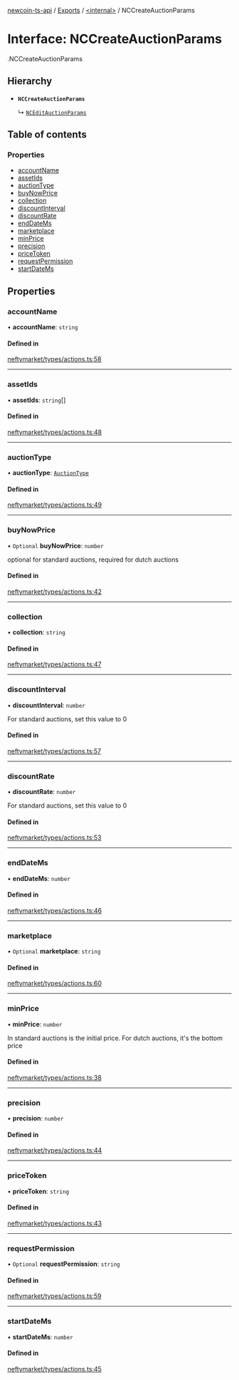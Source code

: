 [newcoin-ts-api](../README.md) / [Exports](../modules.md) / [<internal\>](../modules/internal_.md) / NCCreateAuctionParams

# Interface: NCCreateAuctionParams

[<internal>](../modules/internal_.md).NCCreateAuctionParams

## Hierarchy

- **`NCCreateAuctionParams`**

  ↳ [`NCEditAuctionParams`](internal_.NCEditAuctionParams.md)

## Table of contents

### Properties

- [accountName](internal_.NCCreateAuctionParams.md#accountname)
- [assetIds](internal_.NCCreateAuctionParams.md#assetids)
- [auctionType](internal_.NCCreateAuctionParams.md#auctiontype)
- [buyNowPrice](internal_.NCCreateAuctionParams.md#buynowprice)
- [collection](internal_.NCCreateAuctionParams.md#collection)
- [discountInterval](internal_.NCCreateAuctionParams.md#discountinterval)
- [discountRate](internal_.NCCreateAuctionParams.md#discountrate)
- [endDateMs](internal_.NCCreateAuctionParams.md#enddatems)
- [marketplace](internal_.NCCreateAuctionParams.md#marketplace)
- [minPrice](internal_.NCCreateAuctionParams.md#minprice)
- [precision](internal_.NCCreateAuctionParams.md#precision)
- [priceToken](internal_.NCCreateAuctionParams.md#pricetoken)
- [requestPermission](internal_.NCCreateAuctionParams.md#requestpermission)
- [startDateMs](internal_.NCCreateAuctionParams.md#startdatems)

## Properties

### accountName

• **accountName**: `string`

#### Defined in

[neftymarket/types/actions.ts:58](https://github.com/newfound8ion/newcoin-sdk/blob/2d95cfa/src/neftymarket/types/actions.ts#L58)

___

### assetIds

• **assetIds**: `string`[]

#### Defined in

[neftymarket/types/actions.ts:48](https://github.com/newfound8ion/newcoin-sdk/blob/2d95cfa/src/neftymarket/types/actions.ts#L48)

___

### auctionType

• **auctionType**: [`AuctionType`](../enums/internal_.AuctionType.md)

#### Defined in

[neftymarket/types/actions.ts:49](https://github.com/newfound8ion/newcoin-sdk/blob/2d95cfa/src/neftymarket/types/actions.ts#L49)

___

### buyNowPrice

• `Optional` **buyNowPrice**: `number`

optional for standard auctions, required for dutch auctions

#### Defined in

[neftymarket/types/actions.ts:42](https://github.com/newfound8ion/newcoin-sdk/blob/2d95cfa/src/neftymarket/types/actions.ts#L42)

___

### collection

• **collection**: `string`

#### Defined in

[neftymarket/types/actions.ts:47](https://github.com/newfound8ion/newcoin-sdk/blob/2d95cfa/src/neftymarket/types/actions.ts#L47)

___

### discountInterval

• **discountInterval**: `number`

For standard auctions, set this value to 0

#### Defined in

[neftymarket/types/actions.ts:57](https://github.com/newfound8ion/newcoin-sdk/blob/2d95cfa/src/neftymarket/types/actions.ts#L57)

___

### discountRate

• **discountRate**: `number`

For standard auctions, set this value to 0

#### Defined in

[neftymarket/types/actions.ts:53](https://github.com/newfound8ion/newcoin-sdk/blob/2d95cfa/src/neftymarket/types/actions.ts#L53)

___

### endDateMs

• **endDateMs**: `number`

#### Defined in

[neftymarket/types/actions.ts:46](https://github.com/newfound8ion/newcoin-sdk/blob/2d95cfa/src/neftymarket/types/actions.ts#L46)

___

### marketplace

• `Optional` **marketplace**: `string`

#### Defined in

[neftymarket/types/actions.ts:60](https://github.com/newfound8ion/newcoin-sdk/blob/2d95cfa/src/neftymarket/types/actions.ts#L60)

___

### minPrice

• **minPrice**: `number`

In standard auctions is the initial price. For dutch auctions,
it's the bottom price

#### Defined in

[neftymarket/types/actions.ts:38](https://github.com/newfound8ion/newcoin-sdk/blob/2d95cfa/src/neftymarket/types/actions.ts#L38)

___

### precision

• **precision**: `number`

#### Defined in

[neftymarket/types/actions.ts:44](https://github.com/newfound8ion/newcoin-sdk/blob/2d95cfa/src/neftymarket/types/actions.ts#L44)

___

### priceToken

• **priceToken**: `string`

#### Defined in

[neftymarket/types/actions.ts:43](https://github.com/newfound8ion/newcoin-sdk/blob/2d95cfa/src/neftymarket/types/actions.ts#L43)

___

### requestPermission

• `Optional` **requestPermission**: `string`

#### Defined in

[neftymarket/types/actions.ts:59](https://github.com/newfound8ion/newcoin-sdk/blob/2d95cfa/src/neftymarket/types/actions.ts#L59)

___

### startDateMs

• **startDateMs**: `number`

#### Defined in

[neftymarket/types/actions.ts:45](https://github.com/newfound8ion/newcoin-sdk/blob/2d95cfa/src/neftymarket/types/actions.ts#L45)
